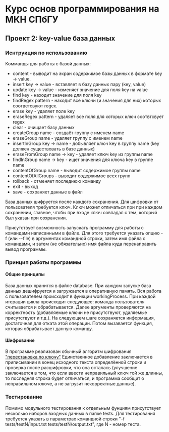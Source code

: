 # Курс основ программирования на МКН СПбГУ

## Проект 2: key-value база данных

### Иснтрукция по использованию

Комманды для работы с базой данных:

- content - выводит на экран содержимое базы данных в формате key -> value.
- insert key -> value - вставляет в базу данных пару (key, value)
- update key -> value - изменяет значение для поля key на value
- find key - находит значение для поля key
- findRegex pattern - находит все ключи (и значения для них) которых соответсвуют regex.
- erase key - удаляет поле key
- eraseRegex pattern - удаляет все поля для которых ключ соотвтсвует regex
- clear - очищает базу данных
- createGroup name - создаёт группу с именем name
- eraseGroup name - удаляет группу с именем name
- insertInGroup key -> name - добывляет ключ key в группу name (key должен существовать в базе данных)
- eraseFromGroup name -> key - удаляет ключ key из группы name
- findInGroup name -> key - ищет значения для ключа key в группе name
- contentOfGroup name - выводит содержимое группы name
- contentOfAllGroups - выводит содержимое всех групп
- rollback - отменяет последнюю команду
- exit - выход
- save - сохраняет данные в файл

База данных шифруется после каждого сохранения. Для шифровки от пользователя требуется ключ. Ключ может отличаться при
при каждом сохранении, главное, чтобы при входе ключ совпадал с тем, который был указан при сохранении.

Присутствует возможность запускать программу для работы с командами написанными в файле. Для этого требуется указать
опцию -f (или --file) в аргументах командной строки, затем имя файла с командами, и затем (не обязательно) имя файла
куда перенаправить вывод программы.

### Принцип работы программы

#### Общие принципы

База данных хранится в файле database. При каждом запуске база данных дешифруется и загружается в оперативную память.
Вся работа с пользователем происходит в функции workingProcess. При каждой итерации цикла происходит следующее:
команда пользователя считывается и обрабатывается. Далее аргументы проверяются на корректность (добавляемые ключи не
присутствуют, удаляемые присутствуют и т.д.). На следующем шаге сохраняется информация, достаточная для отката этой
операции. Потом вызавается функция, которая обрабатывает данную команду.

#### Шифрование

В программе реализован обычный алгоритм шифрования
["перестановка по ключу"](https://neudoff.net/info/informatika/metod-shifruyushhix-tablic-s-odinochnoj-perestanovkoj-po-klyuchu/)
Единственное добавление заключается в приписывании в конец исходного текста определённой строки и проверка после 
расшифровки, что она осталась (улучшение заключается в том, что если ввести неправильный ключ той же длинны, то
последняя строка будет отличаться, и программа сообщит о неправильном ключе, а не загрузит некорректные данные).

### Тестирование

Помимо модульного тестирования к отдельным фунциям присутствует несколько наборов входных данных в папке tests. Для
тестирования требуется указать в параметрах командной строки "-f tests/testN/input.txt tests/testN/output.txt", где N -
номер теста.